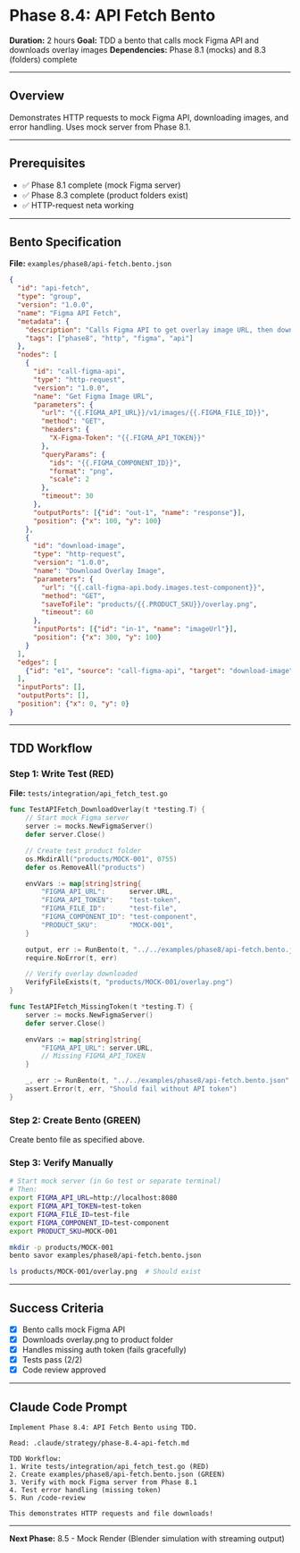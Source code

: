 # Phase 8.4: API Fetch Bento

**Duration:** 2 hours
**Goal:** TDD a bento that calls mock Figma API and downloads overlay images
**Dependencies:** Phase 8.1 (mocks) and 8.3 (folders) complete

---

## Overview

Demonstrates HTTP requests to mock Figma API, downloading images, and error handling. Uses mock server from Phase 8.1.

---

## Prerequisites

- ✅ Phase 8.1 complete (mock Figma server)
- ✅ Phase 8.3 complete (product folders exist)
- ✅ HTTP-request neta working

---

## Bento Specification

**File:** `examples/phase8/api-fetch.bento.json`

```json
{
  "id": "api-fetch",
  "type": "group",
  "version": "1.0.0",
  "name": "Figma API Fetch",
  "metadata": {
    "description": "Calls Figma API to get overlay image URL, then downloads it",
    "tags": ["phase8", "http", "figma", "api"]
  },
  "nodes": [
    {
      "id": "call-figma-api",
      "type": "http-request",
      "version": "1.0.0",
      "name": "Get Figma Image URL",
      "parameters": {
        "url": "{{.FIGMA_API_URL}}/v1/images/{{.FIGMA_FILE_ID}}",
        "method": "GET",
        "headers": {
          "X-Figma-Token": "{{.FIGMA_API_TOKEN}}"
        },
        "queryParams": {
          "ids": "{{.FIGMA_COMPONENT_ID}}",
          "format": "png",
          "scale": 2
        },
        "timeout": 30
      },
      "outputPorts": [{"id": "out-1", "name": "response"}],
      "position": {"x": 100, "y": 100}
    },
    {
      "id": "download-image",
      "type": "http-request",
      "version": "1.0.0",
      "name": "Download Overlay Image",
      "parameters": {
        "url": "{{.call-figma-api.body.images.test-component}}",
        "method": "GET",
        "saveToFile": "products/{{.PRODUCT_SKU}}/overlay.png",
        "timeout": 60
      },
      "inputPorts": [{"id": "in-1", "name": "imageUrl"}],
      "position": {"x": 300, "y": 100}
    }
  ],
  "edges": [
    {"id": "e1", "source": "call-figma-api", "target": "download-image"}
  ],
  "inputPorts": [],
  "outputPorts": [],
  "position": {"x": 0, "y": 0}
}
```

---

## TDD Workflow

### Step 1: Write Test (RED)

**File:** `tests/integration/api_fetch_test.go`

```go
func TestAPIFetch_DownloadOverlay(t *testing.T) {
	// Start mock Figma server
	server := mocks.NewFigmaServer()
	defer server.Close()

	// Create test product folder
	os.MkdirAll("products/MOCK-001", 0755)
	defer os.RemoveAll("products")

	envVars := map[string]string{
		"FIGMA_API_URL":      server.URL,
		"FIGMA_API_TOKEN":    "test-token",
		"FIGMA_FILE_ID":      "test-file",
		"FIGMA_COMPONENT_ID": "test-component",
		"PRODUCT_SKU":        "MOCK-001",
	}

	output, err := RunBento(t, "../../examples/phase8/api-fetch.bento.json", envVars)
	require.NoError(t, err)

	// Verify overlay downloaded
	VerifyFileExists(t, "products/MOCK-001/overlay.png")
}

func TestAPIFetch_MissingToken(t *testing.T) {
	server := mocks.NewFigmaServer()
	defer server.Close()

	envVars := map[string]string{
		"FIGMA_API_URL": server.URL,
		// Missing FIGMA_API_TOKEN
	}

	_, err := RunBento(t, "../../examples/phase8/api-fetch.bento.json", envVars)
	assert.Error(t, err, "Should fail without API token")
}
```

### Step 2: Create Bento (GREEN)

Create bento file as specified above.

### Step 3: Verify Manually

```bash
# Start mock server (in Go test or separate terminal)
# Then:
export FIGMA_API_URL=http://localhost:8080
export FIGMA_API_TOKEN=test-token
export FIGMA_FILE_ID=test-file
export FIGMA_COMPONENT_ID=test-component
export PRODUCT_SKU=MOCK-001

mkdir -p products/MOCK-001
bento savor examples/phase8/api-fetch.bento.json

ls products/MOCK-001/overlay.png  # Should exist
```

---

## Success Criteria

- [x] Bento calls mock Figma API
- [x] Downloads overlay.png to product folder
- [x] Handles missing auth token (fails gracefully)
- [x] Tests pass (2/2)
- [x] Code review approved

---

## Claude Code Prompt

```
Implement Phase 8.4: API Fetch Bento using TDD.

Read: .claude/strategy/phase-8.4-api-fetch.md

TDD Workflow:
1. Write tests/integration/api_fetch_test.go (RED)
2. Create examples/phase8/api-fetch.bento.json (GREEN)
3. Verify with mock Figma server from Phase 8.1
4. Test error handling (missing token)
5. Run /code-review

This demonstrates HTTP requests and file downloads!
```

---

**Next Phase:** 8.5 - Mock Render (Blender simulation with streaming output)
